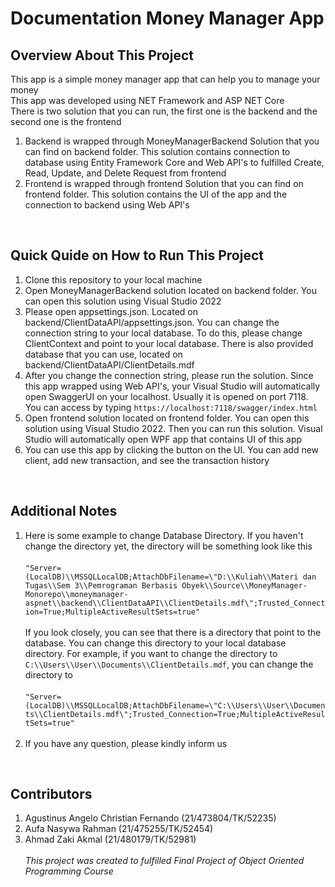 # Documentation Money Manager App

## Overview About This Project
This app is a simple money manager app that can help you to manage your money <br>
This app was developed using NET Framework and ASP NET Core <br>
There is two solution that you can run, the first one is the backend and the second one is the frontend <br>
1. Backend is wrapped through MoneyManagerBackend Solution that you can find on backend folder. This solution contains connection to database using Entity Framework Core and Web API's to fulfilled Create, Read, Update, and Delete Request from frontend <br>
2. Frontend is wrapped through frontend Solution that you can find on frontend folder. This solution contains the UI of the app and the connection to backend using Web API's <br>

<br>

## Quick Quide on How to Run This Project
1. Clone this repository to your local machine <br>
2. Open MoneyManagerBackend solution located on backend folder. You can open this solution using Visual Studio 2022<br>
3. Please open appsettings.json. Located on backend/ClientDataAPI/appsettings.json. You can change the connection string to your local database. To do this, please change ClientContext and point to your local database. There is also provided database that you can use, located on backend/ClientDataAPI/ClientDetails.mdf<br>
4. After you change the connection string, please run the solution. Since this app wrapped using Web API's, your Visual Studio will automatically open SwaggerUI on your localhost. Usually it is opened on port 7118. You can access by typing `https://localhost:7118/swagger/index.html`<br>
5. Open frontend solution located on frontend folder. You can open this solution using Visual Studio 2022. Then you can run this solution. Visual Studio will automatically open WPF app that contains UI of this app<br>
6. You can use this app by clicking the button on the UI. You can add new client, add new transaction, and see the transaction history<br>

<br>

## Additional Notes
1. Here is some example to change Database Directory. If you haven't change the directory yet, the directory will be something look like this <br><br>
`"Server=(LocalDB)\\MSSQLLocalDB;AttachDbFilename=\"D:\\Kuliah\\Materi dan Tugas\\Sem 3\\Pemrograman Berbasis Obyek\\Source\\MoneyManager-Monorepo\\moneymanager-aspnet\\backend\\ClientDataAPI\\ClientDetails.mdf\";Trusted_Connection=True;MultipleActiveResultSets=true"` <br><br>
If you look closely, you can see that there is a directory that point to the database. You can change this directory to your local database directory. For example, if you want to change the directory to `C:\\Users\\User\\Documents\\ClientDetails.mdf`, you can change the directory to <br><br>
`"Server=(LocalDB)\\MSSQLLocalDB;AttachDbFilename=\"C:\\Users\\User\\Documents\\ClientDetails.mdf\";Trusted_Connection=True;MultipleActiveResultSets=true"` <br> <br>
2. If you have any question, please kindly inform us

<br>

## Contributors
1. Agustinus Angelo Christian Fernando (21/473804/TK/52235)
2. Aufa Nasywa Rahman (21/475255/TK/52454)
3. Ahmad Zaki Akmal (21/480179/TK/52981)
<br><br>
<i>This project was created to fulfilled Final Project of Object Oriented Programming Course</i>